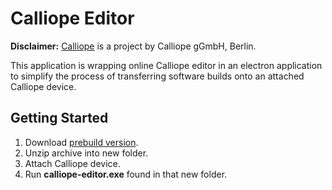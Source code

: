 # Calliope Editor

**Disclaimer:** [Calliope](http://calliope.cc/) is a project by Calliope gGmbH, Berlin.

This application is wrapping online Calliope editor in an electron application 
to simplify the process of transferring software builds onto an attached 
Calliope device.

## Getting Started

1. Download [prebuild version](https://files.cepharum.de/public/calliope-editor).
2. Unzip archive into new folder.
3. Attach Calliope device.
4. Run **calliope-editor.exe** found in that new folder.
